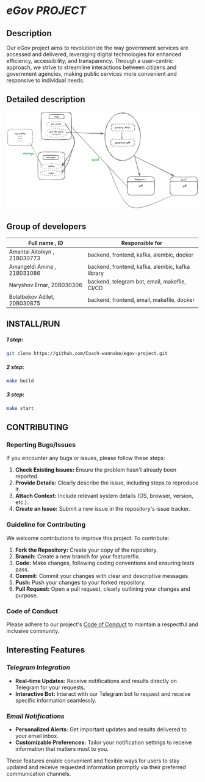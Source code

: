 
# _eGov PROJECT_


## Description

Our eGov project aims to revolutionize the way government services are accessed and delivered, leveraging digital technologies for enhanced efficiency, accessibility, and transparency. Through a user-centric approach, we strive to streamline interactions between citizens and government agencies, making public services more convenient and responsive to individual needs.

## Detailed description

![Image Description](projectDetail.png)


## Group of developers
| Full name , ID| Responsible for  | 
| ------ | ------ |
| Amantai Aitolkyn , 21B030773 | backend, frontend, kafka, alembic, docker |
| Amangeldi Amina , 21B031086 | backend, frontend, kafka, alembic,  kafka library|
| Naryshov Ernar, 20B030306 | backend, telegram bot, email, makefile, CI/CD |
| Bolatbekov Adilet, 20B030875 | backend, frontend, email, makefile, docker |

## INSTALL/RUN
#### _1 step_:
```sh
git clone https://github.com/Coach-wannabe/egov-project.git
```
#### _2 step_:
```sh
make build
```
#### _3 step_:
```sh
make start
```
## CONTRIBUTING

### Reporting Bugs/Issues
If you encounter any bugs or issues, please follow these steps:
1. **Check Existing Issues:** Ensure the problem hasn't already been reported.
2. **Provide Details:** Clearly describe the issue, including steps to reproduce it.
3. **Attach Context:** Include relevant system details (OS, browser, version, etc.).
4. **Create an Issue:** Submit a new issue in the repository's issue tracker.

### Guideline for Contributing
We welcome contributions to improve this project. To contribute:
1. **Fork the Repository:** Create your copy of the repository.
2. **Branch:** Create a new branch for your feature/fix.
3. **Code:** Make changes, following coding conventions and ensuring tests pass.
4. **Commit:** Commit your changes with clear and descriptive messages.
5. **Push:** Push your changes to your forked repository.
6. **Pull Request:** Open a pull request, clearly outlining your changes and purpose.

### Code of Conduct
Please adhere to our project's [Code of Conduct](link/to/code_of_conduct.md) to maintain a respectful and inclusive community.

## Interesting Features

### _Telegram Integration_
- **Real-time Updates:** Receive notifications and results directly on Telegram for your requests.
- **Interactive Bot:** Interact with our Telegram bot to request and receive specific information seamlessly.

### _Email Notifications_
- **Personalized Alerts:** Get important updates and results delivered to your email inbox.
- **Customizable Preferences:** Tailor your notification settings to receive information that matters most to you.

These features enable convenient and flexible ways for users to stay updated and receive requested information promptly via their preferred communication channels.
